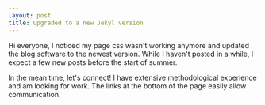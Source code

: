 ```yaml
---
layout: post
title: Upgraded to a new Jekyl version
---
```


Hi everyone, I noticed my page css wasn't working anymore and updated the blog software to the newest version. While I haven't posted in a while, I expect a few new posts before the start of summer.

In the mean time, let's connect! I have extensive methodological experience and am looking for work. The links at the bottom of the page easily allow communication.